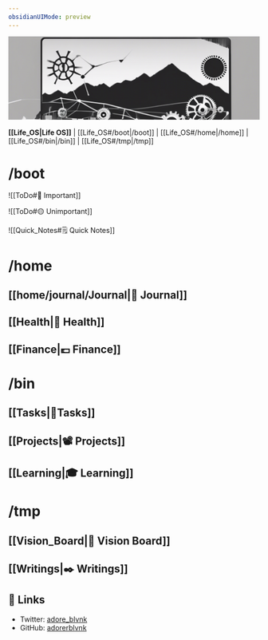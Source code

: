 ```yaml
---
obsidianUIMode: preview
---
```



![banner](img/life_os_banner.png)

**[[Life_OS|Life OS]]** | [[Life_OS#/boot|/boot]] | [[Life_OS#/home|/home]] | [[Life_OS#/bin|/bin]] | [[Life_OS#/tmp|/tmp]]

# /boot

<!-- /boot: What you see when Life OS is first loaded. Keep this short & sweet. -->

![[ToDo#🔴 Important]]

![[ToDo#🟡 Unimportant]]

![[Quick_Notes#🗒️ Quick Notes]]

# /home

<!-- /home: Personal items. -->

## [[home/journal/Journal|📓 Journal]]

## [[Health|💓 Health]]

## [[Finance|💷 Finance]]

# /bin

<!-- /bin: Tasks are like binaries that get executed by the user. -->

## [[Tasks|📝Tasks]]

## [[Projects|📽️ Projects]]

## [[Learning|🎓 Learning]]

# /tmp

<!-- /tmp: Optional files that can be deleted if unnecessary. -->

## [[Vision_Board|💜 Vision Board]]

## [[Writings|✒️ Writings]]

## 🔗 Links

- Twitter: [adore_blvnk](https://twitter.com/adore_blvnk)
- GitHub: [adorerblvnk](https://github.com/adoreblvnk)
